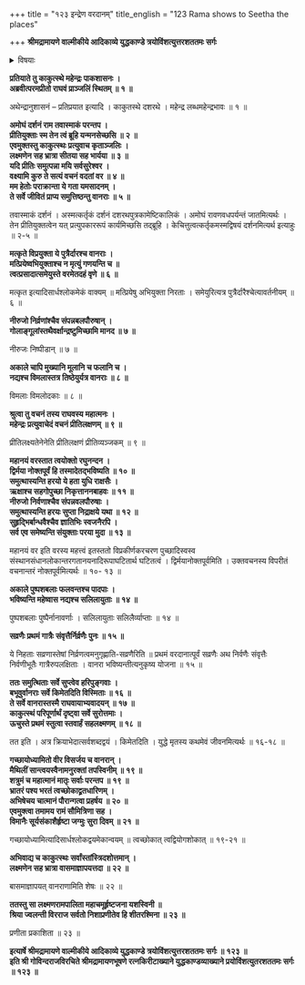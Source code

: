 +++
title = "१२३ इन्द्रेण वरदानम्"
title_english = "123 Rama shows to Seetha the places"

+++
**श्रीमद्रामायणे वाल्मीकीये आदिकाव्ये युद्धकाण्डे त्रयोविंशत्युत्तरशततमः सर्गः**


<details><summary>विषयाः</summary>

इन्द्रेण रामप्रार्थनातंप्रति मृतविकलाङ्गवानरगणानांपुनर्जीवनावैकल्यस्वालय -वर्तिसरित्तरु सार्वकालिकसलिलफलसमृद्धिसंभवरूपवरदानपूर्वकं सुरगणैः सहस्वर्गगमनम् ॥ १ ॥ रामेण सुरपतिसमुज्जीविताविकलवानरनिकरैः सह हर्षाधिगमः ॥ २ ॥

</details>




**प्रतियाते तु काकुत्स्थे महेन्द्रः पाकशासनः ।  
अब्रवीत्परमप्रीतो राघवं प्राञ्जलिं स्थितम् ॥ १ ॥**

अथेन्द्रानुशासनं – प्रतिप्रयात इत्यादि । काकुतस्थे दशरथे । महेन्द्र लब्धमहेन्द्रभावः ॥ १ ॥



**अमोघं दर्शनं राम तवास्माकं परन्तप ।  
प्रीतियुक्ताः स्म तेन त्वं ब्रूहि यन्मनसेच्छसि ॥ २ ॥  
एवमुक्तस्तु काकुत्स्थः प्रत्युवाच कृताञ्जलिः ।  
लक्ष्मणेन सह भ्रात्रा सीतया सह भार्यया ॥ ३ ॥  
यदि प्रीतिः समुत्पन्ना मयि सर्वसुरेश्वर ।  
वक्ष्यामि कुरु ते सत्यं वचनं वदतां वर ॥ ४ ॥  
मम हेतोः पराक्रान्ता ये गता यमसादनम् ।  
ते सर्वे जीवितं प्राप्य समुत्तिष्ठन्तु वानराः ॥ ५ ॥**

तवास्माकं दर्शनं । अस्मत्कर्तृकं दर्शनं दशरथपुत्रकामेष्टिकालिकं । अमोघं रावणवधपर्यन्तं जातमित्यर्थः । तेन प्रीतियुक्तत्वेन यत् प्रत्युपकाररूपं कार्यमिच्छसि तद्ब्रूहि । केचित्तुत्वत्कर्तृकमस्मद्विषयं दर्शनमित्यर्थ इत्याहुः ॥ २-५ ॥



**मत्कृते विप्रयुक्ता ये पुत्रैर्दारश्च वानराः ।  
मत्प्रियेष्वभियुक्ताश्च न मृत्युं गणयन्ति च ॥  
त्वत्प्रसादात्समेयुस्ते वरमेतदहं वृणे ॥ ६ ॥**

मत्कृत इत्यादिसार्धश्लोकमेकं वाक्यम् ॥ मत्प्रियेषु अभियुक्ता निरताः । समेयुरित्यत्र पुत्रैर्दारैश्चेत्यावर्तनीयम् ॥ ६ ॥



**नीरुजो निर्व्रणांश्चैव संपन्नबलपौरुषान् ।  
गोलाङ्गूलांस्तथैवर्क्षान्द्रष्टुमिच्छामि मानद ॥ ७ ॥**

नीरुजः निष्पीडान् ॥ ७ ॥



**अकाले चापि मुख्यानि मूलानि च फलानि च ।  
नद्यश्च विमलास्तत्र तिष्ठेयुर्यत्र वानराः ॥ ८ ॥**

विमलाः विमलोदकाः ॥ ८ ॥



**श्रुत्वा तु वचनं तस्य राघवस्य महात्मनः ।  
महेन्द्रः प्रत्युवाचेदं वचनं प्रीतिलक्षणम् ॥ ९ ॥**

प्रीतिलक्ष्यतेनेनेति प्रीतिलक्षणं प्रीतिव्यञ्जकम् ॥ ९ ॥



**महानयं वरस्तात त्वयोक्तो रघुनन्दन ।  
द्विर्मया नोक्तपूर्वं हि तस्मादेतद्भविष्यति ॥ १० ॥  
समुत्थास्यन्ति हरयो ये हता युधि राक्षसैः ।  
ऋक्षाश्च सहगोपुच्छा निकृत्ताननबाहवः ॥ ११ ॥  
नीरुजो निर्वणाश्चैव संपन्नवलपौरुषाः ।  
समुत्थास्यन्ति हरयः सुप्ता निद्राक्षये यथा ॥ १२ ॥  
सुहृद्भिर्बान्धवैश्चैव ज्ञातिभिः स्वजनैरपि ।  
सर्व एव समेष्यन्ति संयुक्ताः परया मुदा ॥ १३ ॥**

महानयं वर इति वरस्य महत्त्वं इतस्ततो विप्रकीर्णकरचरण पुच्छादिस्वस्व संस्थानसंधानलोकान्तरगतानयनादिरूपाघटितार्थ घटितत्वं । द्विर्मयानोक्तपूर्वमिति । उक्तवचनस्य विपरीतं वचनान्तरं नोक्तपूर्वमित्यर्थः ॥ १०- १३ ॥



**अकाले पुष्पशबलाः फलवन्तश्च पादपाः ।  
भविष्यन्ति महेष्वास नद्यश्च सलिलायुताः ॥ १४ ॥**

पुष्पशबलाः पुष्पैर्नानावर्णाः । सलिलायुताः सलिलैर्व्याप्ताः ॥ १४ ॥



**सव्रणैः प्रथमं गात्रैः संवृत्तैर्निर्व्रणैः पुनः ॥ १५ ॥**

ये निहताः सव्रणास्तेषां निर्व्रणत्वमनुगृह्णाति-सव्रणैरिति ॥ प्रथमं वरदानात्पूर्वं सव्रणैः अथ निर्वणैः संवृत्तैः निर्वणीभूतैः गात्रैरुपलक्षिताः । वानरा भविष्यन्तीत्यनुकृष्य योजना ॥ १५ ॥



**ततः समुत्थिताः सर्वे सुप्त्वेव हरिपुङ्गवाः ।  
बभूवुर्वानराः सर्वे किमेतदिति विस्मिताः ॥ १६ ॥  
ते सर्वे वानरास्तस्मै राघवायाभ्यवादयन् ॥ १७ ॥  
काकुत्स्थं परिपूर्णार्थं दृष्ट्वा सर्वे सुरोत्तमाः ।  
ऊचुस्ते प्रथमं स्तुत्वा स्तवार्हं सहलक्ष्मणम् ॥ १८ ॥**

तत इति । अत्र क्रियाभेदात्सर्वशब्दद्वयं । किमेतदिति । युद्धे मृतस्य कथमेवं जीवनमित्यर्थः ॥ १६-१८ ॥



**गच्छायोध्यामितो वीर विसर्जय च वानरान् ।  
मैथिलीं सान्त्वयस्वैनामनुरक्तां तपस्विनीम् ॥ १९ ॥  
शत्रुमं च महात्मानं मातृः सर्वाः परन्तप ॥ १९ ॥  
भ्रातरं पश्य भरतं त्वच्छोकाद्व्रतधारिणम् ।  
अभिषेचय चात्मानं पौरान्गत्वा प्रहर्षय ॥ २० ॥  
एवमुक्त्वा तमामय रामं सौमित्रिणा सह ।  
विमानैः सूर्यसंकाशैर्हृष्टा जग्मुः सुरा दिवम् ॥ २१ ॥**

गच्छायोध्यामित्यादिसार्धश्लोकद्वयमेकान्वयम् ॥ त्वच्छोकात् त्वद्वियोगशोकात् ॥ १९-२१ ॥



**अभिवाद्य च काकुत्स्थः सर्वांस्तांस्त्रिदशोत्तमान् ।  
लक्ष्मणेन सह भ्रात्रा वासमाज्ञापयत्तदा ॥ २२ ॥**

बासमाज्ञापयत् वानराणामिति शेषः ॥ २२ ॥



**ततस्तु सा लक्ष्मणरामपालिता महाचमूर्हृष्टजना यशस्विनी ॥  
श्रिया ज्वलन्ती विरराज सर्वतो निशाप्रणीतेव हि शीतरश्मिना ॥ २३ ॥**

प्रणीता प्रकाशिता ॥ २३ ॥



**इत्यार्षे श्रीमद्रामायणे वाल्मीकीये आदिकाव्ये युद्धकाण्डे त्रयोविंशत्युत्तरशततमः सर्गः ॥ १२३ ॥  
इति श्री गोविन्दराजविरचिते श्रीमद्रामायणभूषणे रत्नकिरीटाख्याने युद्धकाण्डव्याख्याने प्रयोविंशत्युतरशततमः सर्गः ॥ १२३ ॥**
